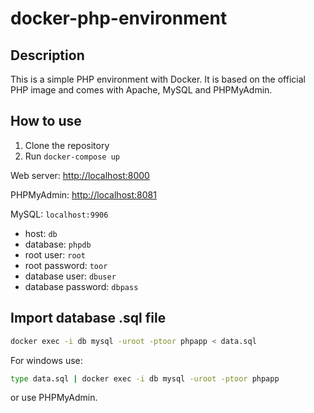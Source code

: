 # docker-php-environment

## Description

This is a simple PHP environment with Docker. It is based on the official PHP image and comes with Apache, MySQL and PHPMyAdmin.

## How to use

1. Clone the repository
2. Run `docker-compose up`

Web server: [http://localhost:8000](http://localhost:8000)

PHPMyAdmin: [http://localhost:8081](http://localhost:8081)

MySQL: `localhost:9906`
  - host: `db`
  - database: `phpdb`
  - root user: `root`
  - root password: `toor`
  - database user: `dbuser`
  - database password: `dbpass`

## Import database .sql file

```bash
docker exec -i db mysql -uroot -ptoor phpapp < data.sql
```

For windows use:

```bash
type data.sql | docker exec -i db mysql -uroot -ptoor phpapp
```

or use PHPMyAdmin.
